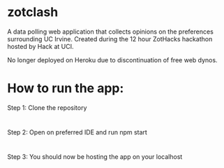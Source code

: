 # zotclash
A data polling web application that collects opinions on the preferences surrounding UC Irvine. Created during the 12 hour ZotHacks hackathon hosted by Hack at UCI.

No longer deployed on Heroku due to discontinuation of free web dynos.
# How to run the app:
Step 1: Clone the repository
#
Step 2: Open on preferred IDE and run npm start
#
Step 3: You should now be hosting the app on your localhost
#
